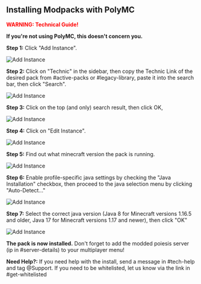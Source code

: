 ## Installing Modpacks with PolyMC

<span style="color:red">**WARNING: Technical Guide!**</span>

**If you're not using PolyMC, this doesn't concern you.**

**Step 1:** Click "Add Instance".

![Add Instance](/assets/polymc-install-1.png)

**Step 2:** Click on "Technic" in the sidebar, then copy the Technic Link of the desired pack from #active-packs or #legacy-library, paste it into the search bar, then click "Search".

![Add Instance](/assets/polymc-install-2.png)

**Step 3:** Click on the top (and only) search result, then click OK,

![Add Instance](/assets/polymc-install-3.png)

**Step 4:** Click on "Edit Instance".

![Add Instance](/assets/polymc-install-4.png)

**Step 5:** Find out what minecraft version the pack is running.

![Add Instance](/assets/polymc-install-5.png)

**Step 6:** Enable profile-specific java settings by checking the "Java Installation" checkbox, then proceed to the java selection menu by clicking "Auto-Detect..."

![Add Instance](/assets/polymc-install-6.png)

**Step 7:** Select the correct java version (Java 8 for Minecraft versions 1.16.5 and older, Java 17 for Minecraft versions 1.17 and newer), then click "OK"

![Add Instance](/assets/polymc-install-7.png)

**The pack is now installed.** Don't forget to add the modded poiesis server (ip in #server-details) to your multiplayer menu!

**Need Help?:** If you need help with the install, send a message in #tech-help and tag @Support. If you need to be whitelisted, let us know via the link in #get-whitelisted
